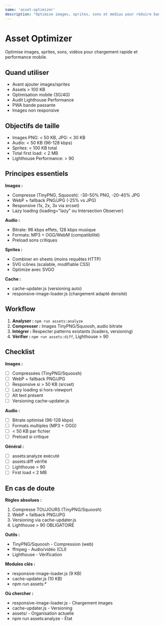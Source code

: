 ```yaml
---
name: 'asset-optimizer'
description: "Optimise images, sprites, sons et médias pour réduire bande passante et améliorer chargement. Utiliser avant d'ajouter gros assets ou lors d'optimisation mobile"
---
```


# Asset Optimizer

Optimise images, sprites, sons, vidéos pour chargement rapide et performance mobile.

## Quand utiliser

- Avant ajouter images/sprites
- Assets > 100 KB
- Optimisation mobile (3G/4G)
- Audit Lighthouse Performance
- PWA bande passante
- Images non responsive

## Objectifs de taille

- Images PNG: < 50 KB, JPG: < 30 KB
- Audio: < 50 KB (96-128 kbps)
- Sprites: < 100 KB total
- Total first load: < 2 MB
- Lighthouse Performance: > 90

## Principes essentiels

**Images :**
- Compresse (TinyPNG, Squoosh): -30-50% PNG, -20-40% JPG
- WebP + fallback PNG/JPG (-25% vs JPG)
- Responsive (1x, 2x, 3x via srcset)
- Lazy loading (loading="lazy" ou Intersection Observer)

**Audio :**
- Bitrate: 96 kbps effets, 128 kbps musique
- Formats: MP3 + OGG/WebM (compatibilité)
- Preload sons critiques

**Sprites :**
- Combiner en sheets (moins requêtes HTTP)
- SVG icônes (scalable, modifiable CSS)
- Optimize avec SVGO

**Cache :**
- cache-updater.js (versioning auto)
- responsive-image-loader.js (chargement adapté densité)

## Workflow

1. **Analyser :** `npm run assets:analyze`
2. **Compresser :** Images TinyPNG/Squoosh, audio bitrate
3. **Intégrer :** Respecter patterns existants (loaders, versioning)
4. **Vérifier :** `npm run assets:diff`, Lighthouse > 90

## Checklist

**Images :**
- [ ] Compressées (TinyPNG/Squoosh)
- [ ] WebP + fallback PNG/JPG
- [ ] Responsive si > 50 KB (srcset)
- [ ] Lazy loading si hors-viewport
- [ ] Alt text présent
- [ ] Versioning cache-updater.js

**Audio :**
- [ ] Bitrate optimisé (96-128 kbps)
- [ ] Formats multiples (MP3 + OGG)
- [ ] < 50 KB par fichier
- [ ] Preload si critique

**Général :**
- [ ] assets:analyze exécuté
- [ ] assets:diff vérifié
- [ ] Lighthouse > 90
- [ ] First load < 2 MB

## En cas de doute

**Règles absolues :**
1. Compresse TOUJOURS (TinyPNG/Squoosh)
2. WebP + fallback PNG/JPG
3. Versioning via cache-updater.js
4. Lighthouse > 90 OBLIGATOIRE

**Outils :**
- TinyPNG/Squoosh - Compression (web)
- ffmpeg - Audio/vidéo (CLI)
- Lighthouse - Vérification

**Modules clés :**
- responsive-image-loader.js (9 KB)
- cache-updater.js (10 KB)
- npm run assets:*

**Où chercher :**
- responsive-image-loader.js - Chargement images
- cache-updater.js - Versioning
- assets/ - Organisation actuelle
- npm run assets:analyze - État
